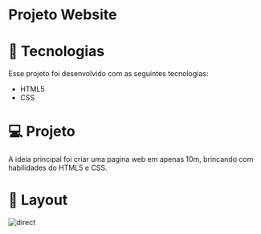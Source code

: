# Projeto Website


# 🚀 Tecnologias

Esse projeto foi desenvolvido com as seguintes tecnologias:

- HTML5
- CSS

# 💻 Projeto

A ideia principal foi criar uma pagina web em apenas 10m, brincando com habilidades do HTML5 e CSS. 

# 🔖 Layout

![direct](https://user-images.githubusercontent.com/76889223/104497816-ac1fad80-55b9-11eb-8535-4ad911c4240c.png)
